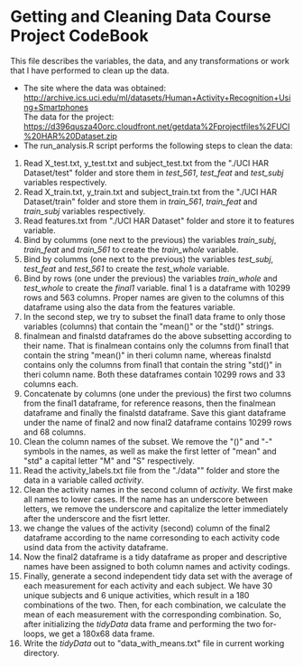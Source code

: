 Getting and Cleaning Data Course Project CodeBook
=================================================
This file describes the variables, the data, and any transformations or work that I have performed to clean up the data.  
* The site where the data was obtained:  
http://archive.ics.uci.edu/ml/datasets/Human+Activity+Recognition+Using+Smartphones      
The data for the project:  
https://d396qusza40orc.cloudfront.net/getdata%2Fprojectfiles%2FUCI%20HAR%20Dataset.zip  
* The run_analysis.R script performs the following steps to clean the data:   
 1. Read X_test.txt, y_test.txt and subject_test.txt from the "./UCI HAR Dataset/test" folder and store them in *test_561*, *test_feat* and *test_subj* variables respectively.       
 2. Read X_train.txt, y_train.txt and subject_train.txt from the "./UCI HAR Dataset/train" folder and store them in *train_561*, *train_feat* and *train_subj* variables respectively. 
 3. Read features.txt from "./UCI HAR Dataset" folder and store it to features variable.
 4. Bind by columms (one next to the previous) the variables *train_subj*, *train_feat* and *train_561* to create the *train_whole* variable.
 5. Bind by columms (one next to the previous) the variables *test_subj*, *test_feat* and *test_561* to create the *test_whole* variable.
 6. Bind by rows (one under the previous) the variables *train_whole* and *test_whole* to create the *final1* variable. final 1 is a dataframe with 10299 rows and 563 columns. Proper names are given to the columns of this dataframe using also the data from the features variable.
 7. In the second step, we try to subset the final1 data frame to only those variables (columns) that contain the "mean()" or the "std()" strings.
 8. finalmean and finalstd dataframes do the above subsetting according to their name. That is finalmean contains only the columns from final1 that contain the string "mean()" in theri column name, whereas finalstd contains only the columns from final1 that contain the string "std()" in theri column name. Both these dataframes contain 10299 rows and 33 columns each. 
 9. Concatenate by columns (one under the previous) the first two columns from the final1 dataframe, for reference reasons, then the finalmean dataframe and finally the finalstd dataframe. Save this giant dataframe under the name of final2 and  now final2 dataframe contains 10299 rows and 68 columns.
 10. Clean the column names of the subset. We remove the "()" and "-" symbols in the names, as well as make the first letter of "mean" and "std" a capital letter "M" and "S" respectively. 
 11. Read the activity_labels.txt file from the "./data"" folder and store the data in a variable called *activity*.
 12. Clean the activity names in the second column of *activity*. We first make all names to lower cases. If the name has an underscore between letters, we remove the underscore and capitalize the letter immediately after the underscore and the fisrt letter.
 13. we change the values of the activity (second) column of the final2 dataframe according to the name corresonding to each activity code usind data from the activity dataframe.
 14. Now the final2 dataframe is a tidy dataframe as proper and descriptive names have been assigned to both column names and activity codings.
 15. Finally, generate a second independent tidy data set with the average of each measurement for each activity and each subject. We have 30 unique subjects and 6 unique activities, which result in a 180 combinations of the two. Then, for each combination, we calculate the mean of each measurement with the corresponding combination. So, after initializing the *tidyData* data frame and performing the two for-loops, we get a 180x68 data frame.
 16. Write the *tidyData* out to "data_with_means.txt" file in current working directory. 

 
  
 
 